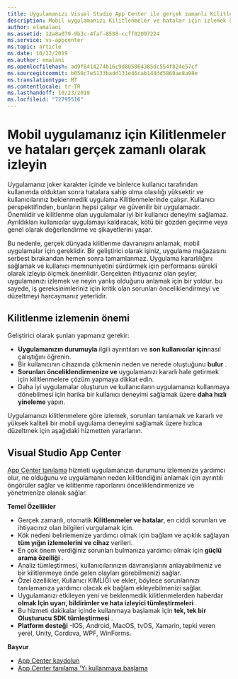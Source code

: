 ```yaml
---
title: Uygulamanızı Visual Studio App Center ile gerçek zamanlı Kilitlenmeler ve hatalar için izleyin
description: Mobil uygulamanızı Kilitlenmeler ve hatalar için izlemek üzere hizmet olarak App Center hakkında bilgi edinin.
author: elamalani
ms.assetid: 12a8a079-9b3c-4faf-8588-ccff02097224
ms.service: vs-appcenter
ms.topic: article
ms.date: 10/22/2019
ms.author: emalani
ms.openlocfilehash: ad9f8414274b16c9d805864385dc554f824e57cf
ms.sourcegitcommit: b050c7e5133badd131e46cab144dd5860ae8a98e
ms.translationtype: MT
ms.contentlocale: tr-TR
ms.lasthandoff: 10/23/2019
ms.locfileid: "72795516"
---
```

# <a name="monitor-crashes-and-errors-in-real-time-for-your-mobile-application"></a>Mobil uygulamanız için Kilitlenmeler ve hataları gerçek zamanlı olarak izleyin
Uygulamanız joker karakter içinde ve binlerce kullanıcı tarafından kullanımda olduktan sonra hatalara sahip olma olasılığı yüksektir ve kullanıcılarınız beklenmedik uygulama Kilitlenmelerinde çalışır. Kullanıcı perspektifinden, bunların hepsi çalışır ve güvenilir bir uygulamadır. Önemlidir ve kilitlenme olan uygulamalar iyi bir kullanıcı deneyimi sağlamaz. Ayrıldıkları kullanıcılar uygulamayı kaldıracak, kötü bir gözden geçirme veya genel olarak değerlendirme ve şikayetlerini yaşar.

Bu nedenle, gerçek dünyada kilitlenme davranışını anlamak, mobil uygulamalar için gereklidir. Bir geliştirici olarak işiniz, uygulama mağazasını serbest bırakandan hemen sonra tamamlanmaz. Uygulama kararlılığını sağlamak ve kullanıcı memnuniyetini sürdürmek için performansı sürekli olarak izleyip ölçmek önemlidir. Gerçekten ihtiyacınız olan şeyler, uygulamanızı izlemek ve neyin yanlış olduğunu anlamak için bir yoldur. bu sayede, iş gereksinimleriniz için kritik olan sorunları önceliklendirmeyi ve düzeltmeyi harcaymanız yeterlidir.

## <a name="importance-of-crashes-monitoring"></a>Kilitlenme izlemenin önemi
Geliştirici olarak şunları yapmanız gerekir:
- **Uygulamanızın durumuyla** ilgili ayrıntıları ve **son kullanıcılar için**nasıl çalıştığını öğrenin.
- Bir kullanıcının cihazında çökmenin neden ve nerede oluştuğunu **bulur** .
- **Sorunları önceliklendirmenize ve** uygulamanızı kararlı hale getirmek için kilitlenmelere çözüm yapmaya dikkat edin.
- Daha iyi uygulamalar oluşturun ve kullanıcıların uygulamanızı kullanmaya dönebilmesi için harika bir kullanıcı deneyimi sağlamak üzere **daha hızlı yineleme** yapın.

Uygulamanızı kilitlenmelere göre izlemek, sorunları tanılamak ve kararlı ve yüksek kaliteli bir mobil uygulama deneyimi sağlamak üzere hızlıca düzeltmek için aşağıdaki hizmetten yararlanın.

## <a name="visual-studio-app-center"></a>Visual Studio App Center
[App Center tanılama](/appcenter/diagnostics/) hizmeti uygulamanızın durumunu izlemenize yardımcı olur, ne olduğunu ve uygulamanın neden kilitlendiğini anlamak için ayrıntılı öngörüler sağlar ve kilitlenme raporlarını önceliklendirmenize ve yönetmenize olanak sağlar.

**Temel Özellikler**
- Gerçek zamanlı, otomatik **Kilitlenmeler ve hatalar**, en ciddi sorunları ve ihtiyacınız olan bilgileri vurgulamak için.
- Kök nedeni belirlemenize yardımcı olmak için bağlam ve açıklık sağlayan **tüm yığın izlemelerini ve cihaz** verileri.
- En çok önem verdiğiniz sorunları bulmanıza yardımcı olmak için **güçlü arama özelliği** .
- Analiz tümleştirmesi, kullanıcılarınızın davranışlarını anlayabilmeniz ve bir kilitlenmeye önde gelen olayları görebilmenizi sağlar.
- Özel özellikler, Kullanıcı KIMLIĞI ve ekler, böylece sorunlarınızı tanılamanıza yardımcı olacak ek bağlam ekleyebilmenizi sağlar.
- Uygulamanızı etkileyen yeni ve beklenmedik kilitlenmelerden haberdar **olmak Için uyarı, bildirimler ve hata izleyici tümleştirmeleri** .
- Bu hizmeti dakikalar içinde kullanmaya başlamak için **tek, tek bir Oluşturucu SDK tümleştirmesi** .
- **Platform desteği** -IOS, Android, MacOS, tvOS, Xamarin, tepki veren yerel, Unity, Cordova, WPF, WinForms.

**Başvur**
- [App Center kaydolun](https://appcenter.ms/signup?utm_source=Mobile%20Development%20Docs&utm_medium=Azure&utm_campaign=New%20azure%20docs)
- [App Center tanılama 'Yı kullanmaya başlama](/appcenter/diagnostics/)
